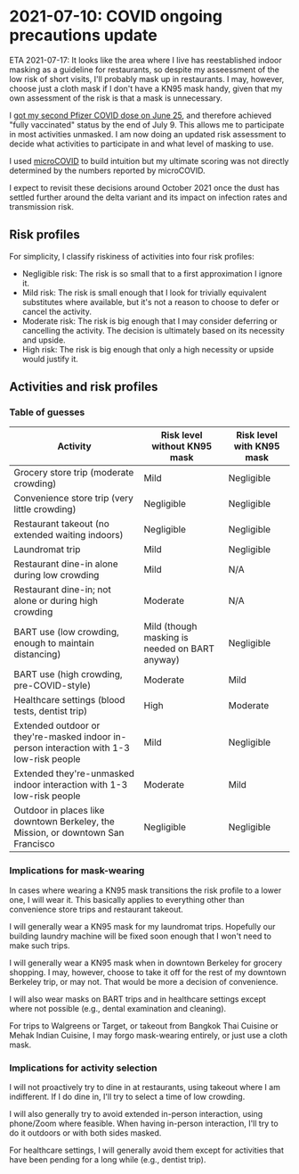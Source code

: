 # 2021-07-10: COVID ongoing precautions update

ETA 2021-07-17: It looks like the area where I live has reestablished
indoor masking as a guideline for restaurants, so despite my
asseessment of the low risk of short visits, I'll probably mask up in
restaurants. I may, however, choose just a cloth mask if I don't have
a KN95 mask handy, given that my own assessment of the risk is that a
mask is unnecessary.

I [got my second Pfizer COVID dose on June
25](2021-06-25-pfizer-covid-vaccine-dose-2.md), and therefore achieved
"fully vaccinated" status by the end of July 9. This allows me to
participate in most activities unmasked. I am now doing an updated
risk assessment to decide what activities to participate in and what
level of masking to use.

I used [microCOVID](https://www.microcovid.org/) to build intuition
but my ultimate scoring was not directly determined by the numbers
reported by microCOVID.

I expect to revisit these decisions around October 2021 once the dust
has settled further around the delta variant and its impact on
infection rates and transmission risk.

## Risk profiles

For simplicity, I classify riskiness of activities into four risk profiles:

* Negligible risk: The risk is so small that to a first approximation
  I ignore it.
* Mild risk: The risk is small enough that I look for trivially
  equivalent substitutes where available, but it's not a reason to
  choose to defer or cancel the activity.
* Moderate risk: The risk is big enough that I may consider deferring
  or cancelling the activity. The decision is ultimately based on its
  necessity and upside.
* High risk: The risk is big enough that only a high necessity or
  upside would justify it.

## Activities and risk profiles

### Table of guesses

Activity | Risk level without KN95 mask | Risk level with KN95 mask
-- | -- | --
Grocery store trip (moderate crowding) | Mild | Negligible
Convenience store trip (very little crowding) | Negligible | Negligible
Restaurant takeout (no extended waiting indoors) | Negligible | Negligible
Laundromat trip | Mild | Negligible
Restaurant dine-in alone during low crowding | Mild | N/A
Restaurant dine-in; not alone or during high crowding | Moderate | N/A
BART use (low crowding, enough to maintain distancing) | Mild (though masking is needed on BART anyway) | Negligible
BART use (high crowding, pre-COVID-style) | Moderate | Mild
Healthcare settings (blood tests, dentist trip) | High | Moderate
Extended outdoor or they're-masked indoor in-person interaction with 1-3 low-risk people | Mild | Negligible
Extended they're-unmasked indoor interaction with 1-3 low-risk people | Moderate | Mild
Outdoor in places like downtown Berkeley, the Mission, or downtown San Francisco | Negligible | Negligible

### Implications for mask-wearing

In cases where wearing a KN95 mask transitions the risk profile to a
lower one, I will wear it. This basically applies to everything other
than convenience store trips and restaurant takeout.

I will generally wear a KN95 mask for my laundromat trips. Hopefully
our building laundry machine will be fixed soon enough that I won't
need to make such trips.

I will generally wear a KN95 mask when in downtown Berkeley for
grocery shopping. I may, however, choose to take it off for the rest
of my downtown Berkeley trip, or may not. That would be more a
decision of convenience.

I will also wear masks on BART trips and in healthcare settings except
where not possible (e.g., dental examination and cleaning).

For trips to Walgreens or Target, or takeout from Bangkok Thai Cuisine
or Mehak Indian Cuisine, I may forgo mask-wearing entirely, or just
use a cloth mask.

### Implications for activity selection

I will not proactively try to dine in at restaurants, using takeout
where I am indifferent. If I do dine in, I'll try to select a time of
low crowding.

I will also generally try to avoid extended in-person interaction,
using phone/Zoom where feasible. When having in-person interaction,
I'll try to do it outdoors or with both sides masked.

For healthcare settings, I will generally avoid them except for
activities that have been pending for a long while (e.g., dentist
trip).

